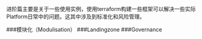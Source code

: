 进阶篇主要是关于一些使用实例，使用terraform构建一些框架可以解决一些实际Platform日常中的问题。这其中涉及到标准化和风险管理。

###模块化（Modulisation）
###Landingzone
###Governance